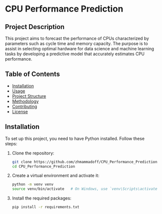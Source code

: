 # CPU Performance Prediction

## Project Description
This project aims to forecast the performance of CPUs characterized by parameters such as cycle time and memory capacity. The purpose is to assist in selecting optimal hardware for data science and machine learning tasks by developing a predictive model that accurately estimates CPU performance.

## Table of Contents
- [Installation](#installation)
- [Usage](#usage)
- [Project Structure](#project-structure)
- [Methodology](#methodology)
- [Contributing](#contributing)
- [License](#license)

## Installation
To set up this project, you need to have Python installed. Follow these steps:

1. Clone the repository:
   ```bash
   git clone https://github.com/zhmammadoff/CPU_Performance_Prediction.git
   cd CPU_Performance_Prediction
2. Create a virtual environment and activate it:
   ```bash
   python -m venv venv
   source venv/bin/activate   # On Windows, use `venv\Scripts\activate`
3. Install the required packages:
   ```bash
   pip install -r requirements.txt


